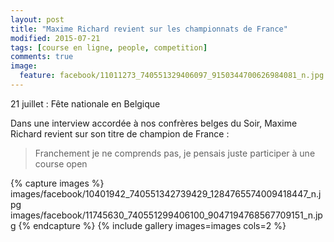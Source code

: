 ```yaml
---
layout: post
title: "Maxime Richard revient sur les championnats de France"
modified: 2015-07-21
tags: [course en ligne, people, competition]
comments: true
image:
  feature: facebook/11011273_740551329406097_9150344700626984081_n.jpg
---
```


21 juillet : Fête nationale en Belgique

Dans une interview accordée à nos confrères belges du Soir, Maxime Richard revient sur son titre de champion de France :

> Franchement je ne comprends pas, je pensais juste participer à une course open

{% capture images %}
images/facebook/10401942_740551342739429_1284765574009418447_n.jpg
images/facebook/11745630_740551299406100_9047194768567709151_n.jpg
{% endcapture %}
{% include gallery images=images cols=2 %}
